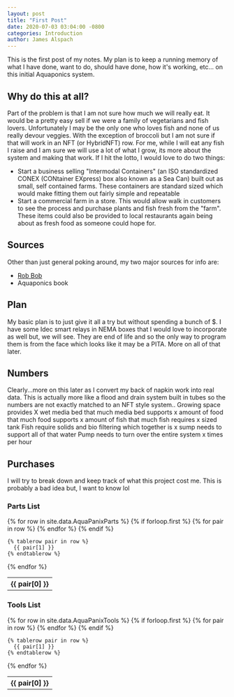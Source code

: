 ```yaml
---
layout: post
title: "First Post"
date: 2020-07-03 03:04:00 -0800
categories: Introduction
author: James Alspach
---
```

This is the first post of my notes. My plan is to keep a running memory of what I have done, want to do, should have done, how it's working, etc... on this initial Aquaponics system.

## Why do this at all?
Part of the problem is that I am not sure how much we will really eat. It would be a pretty easy sell if we were a family of vegetarians and fish lovers. Unfortunately I may be the only one who loves fish and none of us really devour veggies. With the exception of broccoli but I am not sure if that will work in an NFT (or HybridNFT) row.
For me, while I will eat any fish I raise and I am sure we will use a lot of what I grow, its more about the system and making that work.
If I hit the lotto, I would love to do two things:
- Start a business selling "Intermodal Containers" (an ISO standardized CONEX (CONtainer EXpress) box also known as a Sea Can) built out as small, self contained farms. These containers are standard sized which would make fitting them out fairly simple and repeatable
- Start a commercial farm in a store. This would allow walk in customers to see the process and purchase plants and fish fresh from the "farm". These items could also be provided to local restaurants again being about as fresh food as someone could hope for.

## Sources
Other than just general poking around, my two major sources for info are:
 - [Rob Bob](https://www.youtube.com/channel/UChz2QEbZECEzUih1DiqZTNA)
 - Aquaponics book


## Plan
My basic plan is to just give it all a try but without spending a bunch of $. I have some Idec smart relays in NEMA boxes that I would love to incorporate as well but, we will see. They are end of life and so the only way to program them is from the face which looks like it may be a PITA. More on all of that later.

## Numbers
Clearly...more on this later as I convert my back of napkin work into real data. This is actually more like a flood and drain system built in tubes so the numbers are not exactly matched to an NFT style system..
Growing space provides X wet media bed
that much media bed supports x amount of food
that much food supports x amount of fish
that much fish requires x sized tank
Fish require solids and bio filtering which together is x
sump needs to support all of that water
Pump needs to turn over the entire system x times per hour

## Purchases
I will try to break down and keep track of what this project cost me. This is probably a bad idea but, I want to know lol

### Parts List
<table>
  {% for row in site.data.AquaPanixParts %}
    {% if forloop.first %}
    <tr>
      {% for pair in row %}
        <th>{{ pair[0] }}</th>
      {% endfor %}
    </tr>
    {% endif %}

    {% tablerow pair in row %}
      {{ pair[1] }}
    {% endtablerow %}
  {% endfor %}
</table>

### Tools List
<table>
  {% for row in site.data.AquaPanixTools %}
    {% if forloop.first %}
    <tr>
      {% for pair in row %}
        <th>{{ pair[0] }}</th>
      {% endfor %}
    </tr>
    {% endif %}

    {% tablerow pair in row %}
      {{ pair[1] }}
    {% endtablerow %}
  {% endfor %}
</table>

